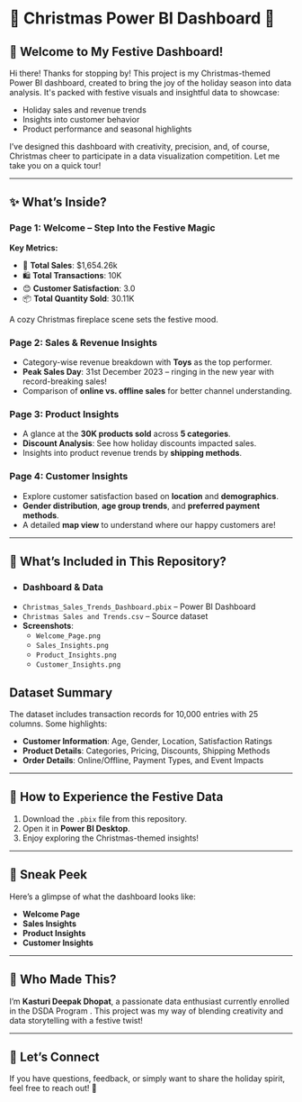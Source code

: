 # 🎄 Christmas Power BI Dashboard 🎅

## 🎁 Welcome to My Festive Dashboard!

Hi there! Thanks for stopping by! This project is my Christmas-themed Power BI dashboard, created to bring the joy of the holiday season into data analysis. It's packed with festive visuals and insightful data to showcase:

- Holiday sales and revenue trends
- Insights into customer behavior
- Product performance and seasonal highlights

I’ve designed this dashboard with creativity, precision, and, of course, Christmas cheer to participate in a data visualization competition. Let me take you on a quick tour!

---

## ✨ What’s Inside?

### Page 1: Welcome – Step Into the Festive Magic

**Key Metrics:**
- 🎉 **Total Sales**: $1,654.26k
- 🛍 **Total Transactions**: 10K
- 😊 **Customer Satisfaction**: 3.0
- 📦 **Total Quantity Sold**: 30.11K

A cozy Christmas fireplace scene sets the festive mood.

### Page 2: Sales & Revenue Insights
- Category-wise revenue breakdown with **Toys** as the top performer.
- **Peak Sales Day**: 31st December 2023 – ringing in the new year with record-breaking sales!
- Comparison of **online vs. offline sales** for better channel understanding.

### Page 3: Product Insights
- A glance at the **30K products sold** across **5 categories**.
- **Discount Analysis**: See how holiday discounts impacted sales.
- Insights into product revenue trends by **shipping methods**.

### Page 4: Customer Insights
- Explore customer satisfaction based on **location** and **demographics**.
- **Gender distribution**, **age group trends**, and **preferred payment methods**.
- A detailed **map view** to understand where our happy customers are!

---

## 📂 What’s Included in This Repository?
- ### **Dashboard & Data**
- `Christmas_Sales_Trends_Dashboard.pbix` – Power BI Dashboard
- `Christmas Sales and Trends.csv` – Source dataset
- **Screenshots**:
  - `Welcome_Page.png`
  - `Sales_Insights.png`
  - `Product_Insights.png`
  - `Customer_Insights.png`

## Dataset Summary
The dataset includes transaction records for 10,000 entries with 25 columns. Some highlights:

- **Customer Information**: Age, Gender, Location, Satisfaction Ratings
- **Product Details**: Categories, Pricing, Discounts, Shipping Methods
- **Order Details**: Online/Offline, Payment Types, and Event Impacts
---

## 🎄 How to Experience the Festive Data
1. Download the `.pbix` file from this repository.
2. Open it in **Power BI Desktop**.
3. Enjoy exploring the Christmas-themed insights!

---

## 📸 Sneak Peek

Here’s a glimpse of what the dashboard looks like:

- **Welcome Page**
- **Sales Insights**
- **Product Insights**
- **Customer Insights**

---

## 🎅 Who Made This?
I’m **Kasturi Deepak Dhopat**, a passionate data enthusiast currently enrolled in the DSDA Program . This project was my way of blending creativity and data storytelling with a festive twist!

---

## 🌟 Let’s Connect
If you have questions, feedback, or simply want to share the holiday spirit, feel free to reach out! 🎄
